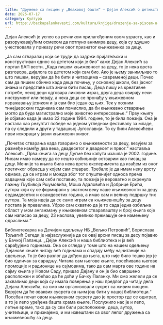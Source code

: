 ```yaml
---
title: "Дружење са писцем у „Вељковој башти“ – Дејан Алексић о детињству, поезији и игри речима"
date: 2025-07-17
category: Култура
url: https://backapalankavesti.com/kultura/knjige/druzenje-sa-piscem-u-veljkovoj-basti-dejan-aleksic/
---
```


Дејан Алексић је успео са речником прилагођеним овом узрасту, као и разоружавајућим осмехом да потпуно анимира децу, која су здушно учествовала у приказу речи овог признатог књижевника за децу.

„Ја сам стваралац који се труди да задржи пријатељски и конструктиван однос са дететом који је био“ каже Дејан Алексић за портал БАП вести. „Када пишем књижевност за децу, то је нека врста разговора, дијалога са дететом који сам био. Ако је њему занимљиво то што пишем, верујем да ће бити и читаоцима – савременој деци. Почео сам да пишем обично када деца почињу, у основној школи, без јасног знања и представе шта значи бити писац. Деца пишу из креативне потребе, некој деци одговара ликовни израз, друга деца свирају неки инструмент или певају, а нека деца се пронађу у књижевном изражавању језиком и ја сам био један од њих. Тек у позним тинејџерским годинама сам помислио, да би књижевно стварање могло да буде магистрално моје животно интересовање.“
Прву књигу је објавио када је имао 22 године 1994. године, то је била поезија. Она је настала као резултат победе на једном угледном фестивалу за младе, па су следили и други у тадашњој Југославији. То су били Алексићеви први искораци у јавни књижевни живот.

„Почетак стварања када говоримо о књижевности за децу, везујем за размеђе између два века, двадесетог и двадесет и првог.“ наставља Алексић. „Прва књига за децу Дугме без капута изашла је 2002. године. Нисам имао намеру да се нешто озбиљније остварим као писац за децу. Мени је та књига била нека врста експеримента да изађем из оног поетичког обрасца у којем сам стварао. Требало је да имам неку врсту одмака, да се играм и можда због тог опуштенијег односа према задацима које сам себи поставио, та поезија је вероватно и скренула пажњу Љубивоја Ршумовића, Моша Адаловића и Добрице Ерића, аутора који су се формирали у златном веку наше књижевности за децу седамдесетих и осамдесетих година, а имао сам и велику подршку тих аутора. Та моја идеја да се само играм са књижевношћу за децу постала је превелика. Убрзо сам схватио да је то сада једна озбиљна област у мом ангажману у књижевном стваралаштву и број књига које сам написао за децу, 23 наслова, увелико премашује оне намењену одраслима.“

Библиотекарка на Дечијем одељењу НБ „Вељко Петровић“, Борислава Тољагић Сегеди је најзаслужнија да се овај врсни писац за десу појавио у Бачкој Паланци.
„Дејан Алексић и наша библиотека и ја већ сарађујемо годинама. Она се огледа у томе што на нашем одељењу Дејанове књиге читају већ годинама и спадају међу најчитаније на одељењу. То је био разлог да дођем до њега, што није било тешко јер је био одличан за сарадњу. Читала сам његове књиге, посећивала његове промоције и радионице на сајмовима, тако да сам марта ове године на сајму књига у Новом Саду, пришао Дејану и он је био савршено расположен и обећао да ће доћи у Бачку Паланку. Ми смо желели да се захвалимо деци која су имала поверења у наш предлог да читају дела Дејана Алексића, па смо им организовали сусрет са живим писцем. Верујем да ће оваквих сусрета са њим још бити у нашој библиотеци.“
Посебан печат овом књижевном сусрету дао је простор где се одиграо, а то је лепо уређена башта храма књиге. Послужило нас је и лепо, летње време, тако да су сви били расположени, деца, аутор, учитељице, и признајемо, и ми извештачи са овог лепог дружења са књижевношћу за децу.
